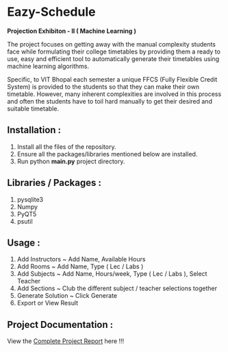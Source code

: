 # Eazy-Schedule
**Projection Exhibiton - II ( Machine Learning )**

The project focuses on getting away with the manual complexity students face while formulating their college timetables by providing them a ready to use, easy and efficient tool to automatically generate their timetables using machine learning algorithms.

Specific, to VIT Bhopal each semester a unique FFCS (Fully Flexible Credit System) is provided to the students so that they can make their own timetable. However, many inherent complexities are involved in this process and often the students have to toil hard manually to get their desired and suitable timetable.

## Installation :
1. Install all the files of the repository.
2. Ensure all the packages/libraries mentioned below are installed.
3. Run python **main.py** project directory.

## Libraries / Packages :
1. pysqlite3
2. Numpy
3. PyQT5
4. psutil

## Usage :
1. Add Instructors   ~  Add Name, Available Hours 
2. Add Rooms         ~  Add Name, Type ( Lec / Labs )
3. Add Subjects      ~  Add Name, Hours/week, Type ( Lec / Labs ), Select Teacher
4. Add Sections      ~  Club the different subject / teacher selections together
5. Generate Solution ~  Click Generate
6. Export or View Result

## Project Documentation :
View the [Complete Project Report](https://drive.google.com/file/d/1z8FiJYItEjplZgwuQPzrOL5BE9lVkIdm/view?usp=sharing) here !!! 
